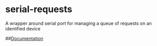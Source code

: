# serial-requests
A wrapper around serial port for managing a queue of requests on an identified device

##[Documentation](https://cheminfo.github.io/serial-requests/)
